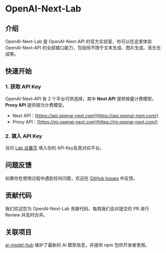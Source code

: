 # OpenAI-Next-Lab

## 介绍

OpenAI-Next-Lab 是 OpenAI-Next-API 的官方实验室，你可以在这里体验 OpenAI-Next-API 的全部接口能力，包括但不限于文本生成、图片生成、音乐生成等。

## 快速开始

### 1. 获取 API Key

OpenAI-Next-API 有 2 个平台可供选择，其中 **Next API** 提供按量计费模型，**Proxy API** 提供按次计费模型。

- Next API：[https://api.openai-next.com](https://api.openai-next.com/)
- Proxy API：[https://mj.openai-next.com](https://mj.openai-next.com/)

### 2. 填入 API Key

访问 [Lab 设置页](https://lab.openai-next.com/#/settings) 填入你的 API Key及其对应平台。


## 问题反馈

如果你在使用过程中遇到任何问题，欢迎在 [GitHub Issues](https://github.com/OpenAI-Next/Lab/issues) 中反馈。

## 贡献代码

我们欢迎您为 OpenAI-Next-Lab 贡献代码，每周我们会对提交的 PR 进行 Review 并及时合并。

## 关联项目
[ai-model-hub](https://github.com/OpenAI-Next/ai-model-hub) 维护了最新的 AI 模型信息，并提供 npm 包供开发者使用。
